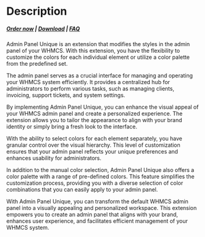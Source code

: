 # Description

#####  [Order now](https://puqcloud.com/whmcs-addon-puq-customization.php) | [Download](https://download.puqcloud.com/WHMCS/addons/PUQ-Customization/) | [FAQ](https://faq.puqcloud.com/)

Admin Panel Unique is an extension that modifies the styles in the admin panel of your WHMCS. With this extension, you have the flexibility to customize the colors for each individual element or utilize a color palette from the predefined set.

The admin panel serves as a crucial interface for managing and operating your WHMCS system efficiently. It provides a centralized hub for administrators to perform various tasks, such as managing clients, invoicing, support tickets, and system settings.

By implementing Admin Panel Unique, you can enhance the visual appeal of your WHMCS admin panel and create a personalized experience. The extension allows you to tailor the appearance to align with your brand identity or simply bring a fresh look to the interface.

With the ability to select colors for each element separately, you have granular control over the visual hierarchy. This level of customization ensures that your admin panel reflects your unique preferences and enhances usability for administrators.

In addition to the manual color selection, Admin Panel Unique also offers a color palette with a range of pre-defined colors. This feature simplifies the customization process, providing you with a diverse selection of color combinations that you can easily apply to your admin panel.

With Admin Panel Unique, you can transform the default WHMCS admin panel into a visually appealing and personalized workspace. This extension empowers you to create an admin panel that aligns with your brand, enhances user experience, and facilitates efficient management of your WHMCS system.